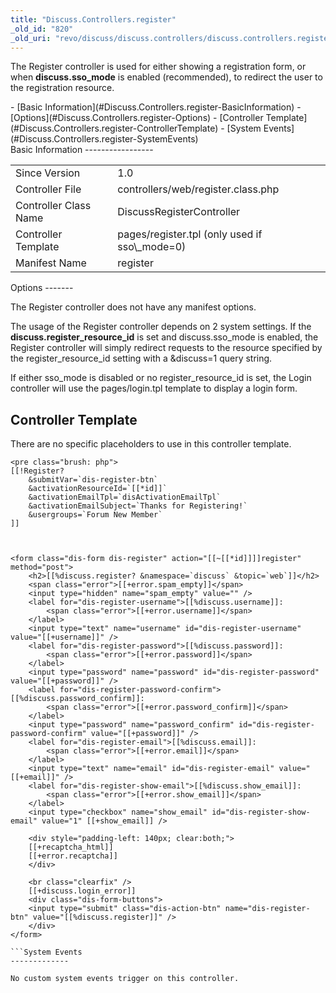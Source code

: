 ```yaml
---
title: "Discuss.Controllers.register"
_old_id: "820"
_old_uri: "revo/discuss/discuss.controllers/discuss.controllers.register"
---
```


The Register controller is used for either showing a registration form, or when **discuss.sso\_mode** is enabled (recommended), to redirect the user to the registration resource.

<div>- [Basic Information](#Discuss.Controllers.register-BasicInformation)
- [Options](#Discuss.Controllers.register-Options)
- [Controller Template](#Discuss.Controllers.register-ControllerTemplate)
- [System Events](#Discuss.Controllers.register-SystemEvents)

</div>Basic Information
-----------------

<table><tbody><tr><td>Since Version</td><td>1.0</td></tr><tr><td>Controller File</td><td>controllers/web/register.class.php</td></tr><tr><td>Controller Class Name</td><td>DiscussRegisterController   
</td></tr><tr><td>Controller Template</td><td>pages/register.tpl (only used if sso\_mode=0)</td></tr><tr><td>Manifest Name</td><td>register</td></tr></tbody></table>Options
-------

The Register controller does not have any manifest options.

The usage of the Register controller depends on 2 system settings. If the **discuss.register\_resource\_id** is set and discuss.sso\_mode is enabled, the Register controller will simply redirect requests to the resource specified by the register\_resource\_id setting with a &discuss=1 query string.

If either sso\_mode is disabled or no register\_resource\_id is set, the Login controller will use the pages/login.tpl template to display a login form.

Controller Template
-------------------

There are no specific placeholders to use in this controller template.

```
<pre class="brush: php">
[[!Register?
    &submitVar=`dis-register-btn`
    &activationResourceId=`[[*id]]`
    &activationEmailTpl=`disActivationEmailTpl`
    &activationEmailSubject=`Thanks for Registering!`
    &usergroups=`Forum New Member`
]]



<form class="dis-form dis-register" action="[[~[[*id]]]]register" method="post">
    <h2>[[%discuss.register? &namespace=`discuss` &topic=`web`]]</h2>
    <span class="error">[[+error.spam_empty]]</span>
    <input type="hidden" name="spam_empty" value="" />
    <label for="dis-register-username">[[%discuss.username]]:
        <span class="error">[[+error.username]]</span>
    </label>
    <input type="text" name="username" id="dis-register-username" value="[[+username]]" />
    <label for="dis-register-password">[[%discuss.password]]:
        <span class="error">[[+error.password]]</span>
    </label>
    <input type="password" name="password" id="dis-register-password" value="[[+password]]" />
    <label for="dis-register-password-confirm">[[%discuss.password_confirm]]:
        <span class="error">[[+error.password_confirm]]</span>
    </label>
    <input type="password" name="password_confirm" id="dis-register-password-confirm" value="[[+password]]" />
    <label for="dis-register-email">[[%discuss.email]]:
        <span class="error">[[+error.email]]</span>
    </label>
    <input type="text" name="email" id="dis-register-email" value="[[+email]]" />
    <label for="dis-register-show-email">[[%discuss.show_email]]:
        <span class="error">[[+error.show_email]]</span>
    </label>
    <input type="checkbox" name="show_email" id="dis-register-show-email" value="1" [[+show_email]] />

    <div style="padding-left: 140px; clear:both;">
    [[+recaptcha_html]]
    [[+error.recaptcha]]
    </div>

    <br class="clearfix" />
    [[+discuss.login_error]]
    <div class="dis-form-buttons">
    <input type="submit" class="dis-action-btn" name="dis-register-btn" value="[[%discuss.register]]" />
    </div>
</form>

```System Events
-------------

No custom system events trigger on this controller.